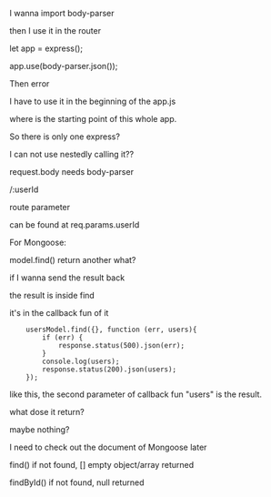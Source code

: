 I wanna import body-parser

then I use it in the router

let app = express\(\);

app.use\(body-parser.json\(\)\);

Then error

I have to use it in the beginning of the app.js

where is the starting point of this whole app.

So there is only one express?

I can not use nestedly calling it??

request.body  needs body-parser

/:userId

route parameter

can be found at req.params.userId

For Mongoose:

model.find\(\) return another what?

if I wanna send the result back

the result is inside find

it's in the callback fun of it

```
    usersModel.find({}, function (err, users){
        if (err) {
            response.status(500).json(err);
        }
        console.log(users);
        response.status(200).json(users);
    });
```

like this, the second parameter of callback fun "users" is the result.

what dose it return?

maybe nothing?

I need to check out the document of Mongoose later





find\(\)  if not found, \[\] empty object/array returned

findById\(\) if not found, null returned

